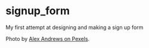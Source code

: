 # signup_form

My first attempt at designing and making a sign up form

Photo by [Alex Andrews on Pexels](https://www.pexels.com/photo/photo-of-deep-sky-object-816608/).
